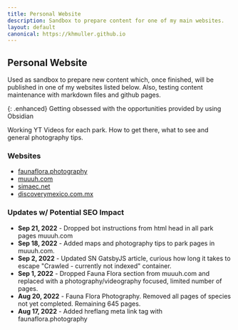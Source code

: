 ```yaml
---
title: Personal Website
description: Sandbox to prepare content for one of my main websites.
layout: default
canonical: https://khmuller.github.io
---
```


## Personal Website

Used as sandbox to prepare new content which, once finished, will be published in one of my websites listed below. Also, testing content maintenance with markdown files and github pages.

{: .enhanced}
Getting obsessed with the opportunities provided by using Obsidian

Working YT Videos for each park. How to get there, what to see and general photography tips.

### Websites

- [faunaflora.photography](https://faunaflora.photography "Fauna Flora Photography")
- [muuuh.com](https://muuuh.com "Muuuh Wildlife Photography")
- [simaec.net](https://www.simaec.net "Web Publishing")
- [discoverymexico.com.mx](https://www.discoverymexico.com.mx "Discovery Mexico")

### Updates w/ Potential SEO Impact
- **Sep 21, 2022** - Dropped bot instructions from html head in all park pages muuuh.com
- **Sep 18, 2022** - Added maps and photography tips to park pages in muuuh.com.
- **Sep 2, 2022** - Updated SN GatsbyJS article, curious how long it takes to escape "Crawled - currently not indexed" container. 
- **Sep 1, 2022** - Dropped Fauna Flora section from muuuh.com and replaced with a photography/videography focused, limited number of pages.
- **Aug 20, 2022** - Fauna Flora Photography. Removed all pages of species not yet completed. Remaining 645 pages. 
- **Aug 17, 2022** - Added hreflang meta link tag with faunaflora.photography 